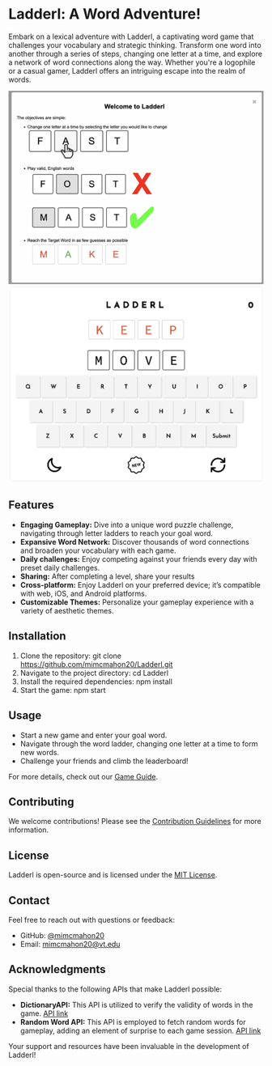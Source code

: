 # Ladderl: A Word Adventure!

Embark on a lexical adventure with Ladderl, a captivating word game that challenges your vocabulary and strategic thinking. Transform one word into another through a series of steps, changing one letter at a time, and explore a network of word connections along the way. Whether you're a logophile or a casual gamer, Ladderl offers an intriguing escape into the realm of words.

![Game Screenshot](assets/instructions.png)
![Game Screenshot](assets/game.png)

## Features

- **Engaging Gameplay:** Dive into a unique word puzzle challenge, navigating through letter ladders to reach your goal word.
- **Expansive Word Network:** Discover thousands of word connections and broaden your vocabulary with each game.
- **Daily challenges:** Enjoy competing against your friends every day with preset daily challenges. 
- **Sharing:** After completing a level, share your results 
- **Cross-platform:** Enjoy Ladderl on your preferred device; it’s compatible with web, iOS, and Android platforms.
- **Customizable Themes:** Personalize your gameplay experience with a variety of aesthetic themes.

## Installation

1. Clone the repository:
git clone https://github.com/mimcmahon20/Ladderl.git
2. Navigate to the project directory:
cd Ladderl
3. Install the required dependencies:
npm install
4. Start the game:
npm start

## Usage

- Start a new game and enter your goal word.
- Navigate through the word ladder, changing one letter at a time to form new words.
- Challenge your friends and climb the leaderboard!

For more details, check out our [Game Guide](docs/GameGuide.md).

## Contributing

We welcome contributions! Please see the [Contribution Guidelines](CONTRIBUTING.md) for more information.

## License

Ladderl is open-source and is licensed under the [MIT License](LICENSE).

## Contact

Feel free to reach out with questions or feedback:

- GitHub: [@mimcmahon20](https://github.com/mimcmahon20)
- Email: mimcmahon20@vt.edu

## Acknowledgments

Special thanks to the following APIs that make Ladderl possible:

- **DictionaryAPI:** This API is utilized to verify the validity of words in the game. [API link](https://api.dictionaryapi.dev/api/v2/)
- **Random Word API:** This API is employed to fetch random words for gameplay, adding an element of surprise to each game session. [API link](https://random-word-api.vercel.app)

Your support and resources have been invaluable in the development of Ladderl!
